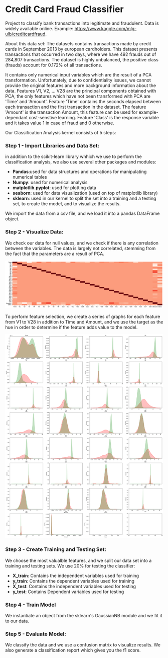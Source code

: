 # Credit Card Fraud Classifier
Project to classify bank transactions into legitimate and fraudulent.
Data is widely available online. Example: https://www.kaggle.com/mlg-ulb/creditcardfraud.

About this data set:
The datasets contains transactions made by credit cards in September 2013 by european cardholders.
This dataset presents transactions that occurred in two days, where we have 492 frauds out of 284,807 transactions. The dataset is highly unbalanced, the positive class (frauds) account for 0.172% of all transactions.

It contains only numerical input variables which are the result of a PCA transformation. Unfortunately, due to confidentiality issues, we cannot provide the original features and more background information about the data. Features V1, V2, … V28 are the principal components obtained with PCA, the only features which have not been transformed with PCA are 'Time' and 'Amount'. Feature 'Time' contains the seconds elapsed between each transaction and the first transaction in the dataset. The feature 'Amount' is the transaction Amount, this feature can be used for example-dependant cost-senstive learning. Feature 'Class' is the response variable and it takes value 1 in case of fraud and 0 otherwise.
 
Our Classification Analysis kernel consists of 5 steps:

### Step 1 - Import Libraries and Data Set:
in addition to the scikit-learn library whhich we use to perform the classification analysis, we also use several other packages and modules:

- **Pandas**:used for data structures and operations for manipulating numerical tables
- **Numpy**: used for numerical analysis
- **matplotlib.pyplot**: used for plotting data
- **seaborn**: used for data visualization (used on top of matplotlib library)
- **sklearn**: used in our kernel to split the set into a training and a testing set, to create the model, and to visualize the results.

We import the data from a csv file, and we load it into a pandas DataFrame object.

### Step 2 - Visualize Data:
We check our data for null values, and we check if there is any correlation between the variables. The data is largely not correlated, stemming from the fact that the parameters are a result of PCA.

![Correlation Matrix](corr.png)

To perform feature selection, we create a series of graphs for each feature from V1 to V28 in addition to Time and Amount, and we use the target as the hue in order to determine if the feature adds value to the model.

![Feature Selection Graphs](separate.png)

### Step 3 - Create Training and Testing Set: 
We choose the most valualble features, and we split our data set into a training and testing sets. We use 20% for testing the classifier:

- **X_train**: Contains the independent variables used for training
- **y_train**: Contains the dependent variables used for training
- **X_test**:	Contains the independent variables used for testing
- **y_test**:	Contains Dependent variables used for testing

### Step 4 - Train Model
We instantiate an object from the sklearn's GaussianNB module and we fit it to our data.

### Step 5 - Evaluate Model:
We classify the data and we use a confusion matrix to visualize results. We also generate a classification report which gives you the f1 score.
